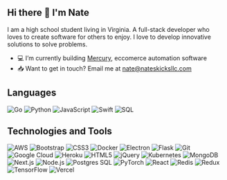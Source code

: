 ## Hi there 👋 I'm Nate
I am a high school student living in Virginia. A full-stack developer who loves to create software for others to enjoy. I love to develop innovative solutions to solve problems. 
 
 - 💻 I’m currently building [Mercury](https://www.mercuryaio.com/), eccomerce automation software
 - 📥 Want to get in touch? Email me at nate@nateskicksllc.com

## Languages

![Go](https://img.shields.io/badge/-Go-000?&logo=Go)
![Python](https://img.shields.io/badge/-Python-000?&logo=Python)
![JavaScript](https://img.shields.io/badge/-JavaScript-000?&logo=JavaScript)
![Swift](https://img.shields.io/badge/-Swift-000?&logo=Swift)
![SQL](https://img.shields.io/badge/-SQL-000?&logo=MySQL)

## Technologies and Tools

![AWS](https://img.shields.io/badge/-AWS-000?&logo=Amazon-AWS&logoColor=F90)
![Bootstrap](https://img.shields.io/badge/-Bootstrap-000?&logo=bootstrap)
![CSS3](https://img.shields.io/badge/-CSS3-000?&logo=CSS3&logoColor=1572B6)
![Docker](https://img.shields.io/badge/-Docker-000?&logo=Docker)
![Electron](https://img.shields.io/badge/-Electron-000?&logo=Electron)
![Flask](https://img.shields.io/badge/-Flask-000?&logo=Flask)
![Git](https://img.shields.io/badge/-Git-000?&logo=Git)
![Google Cloud](https://img.shields.io/badge/-Google%20Cloud-000?&logo=Google%20Cloud)
![Heroku](https://img.shields.io/badge/-Heroku-000?&logo=heroku&logoColor=79589f)
![HTML5](https://img.shields.io/badge/-HTML5-000?&logo=HTML5)
![jQuery](https://img.shields.io/badge/-jQuery-000?&logo=jQuery&logoColor=0769ad)
![Kubernetes](https://img.shields.io/badge/-Kubernetes-000?&logo=Kubernetes)
![MongoDB](https://img.shields.io/badge/-MongoDB-000?&logo=MongoDB)
![Next.js](https://img.shields.io/badge/-Next.js-000?&logo=Next.js)
![Node.js](https://img.shields.io/badge/-Node.js-000?&logo=node.js)
![Postgres SQL](https://img.shields.io/badge/-Postgres-000?&logo=postgresql&logoColor=1572B6)
![PyTorch](https://img.shields.io/badge/-PyTorch-000?&logo=PyTorch)
![React](https://img.shields.io/badge/-React-000?&logo=React)
![Redis](https://img.shields.io/badge/-Redis-000?&logo=Redis)
![Redux](https://img.shields.io/badge/-Redux-000?&logo=Redux&logoColor=764abc)
![TensorFlow](https://img.shields.io/badge/-TensorFlow-000?&logo=TensorFlow)
![Vercel](https://img.shields.io/badge/-Vercel-000?&logo=vercel)
